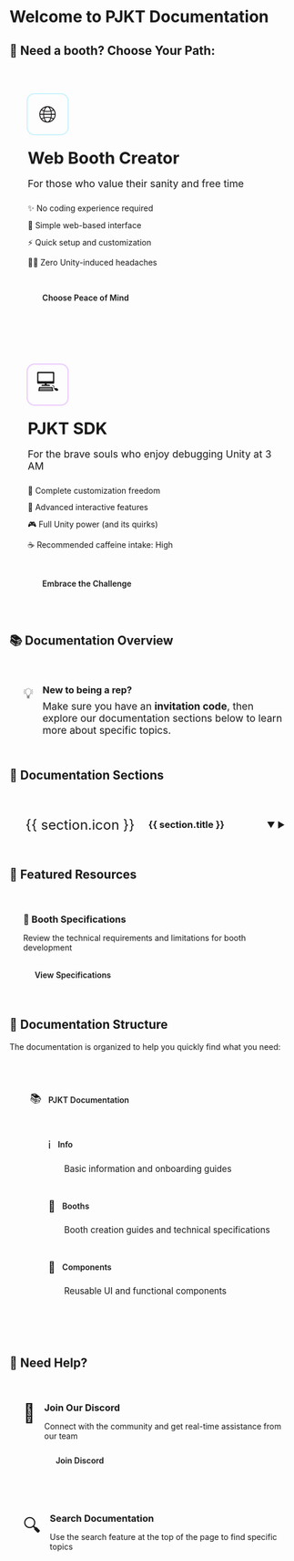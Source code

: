 # Welcome to PJKT Documentation

<script setup>
import { ref, onMounted } from 'vue'

const sections = ref([
  {
    id: 'booths',
    title: 'Booth Development',
    icon: '🏪',
    description: 'Everything you need to know about creating and submitting booths',
    pages: [
      { title: 'Getting Started with SDK', path: '/booths/getting-started-with-sdk' },
      { title: 'Specifications', path: '/booths/specifications' },
      { title: 'Web Booth Creator', path: '/booths/web-booth-creator' },
      { title: 'Components', path: '/booths/components' }
    ]
  },
])

const activeSection = ref(null)

function setActiveSection(id) {
  activeSection.value = activeSection.value === id ? null : id
}

onMounted(() => {
  // Automatically expand the first section
  if (sections.value.length > 0) {
    activeSection.value = sections.value[0].id
  }
})
</script>

<div class="welcome-page">

## 🎨 Need a booth? Choose Your Path:

<div class="options-grid">
  <div class="option-card web-booth">
    <div class="option-icon">🌐</div>
    <div class="option-content">
      <h3>Web Booth Creator</h3>
      <p class="option-desc">For those who value their sanity and free time</p>
      <ul class="feature-list">
        <li>✨ No coding experience required</li>
        <li>🎯 Simple web-based interface</li>
        <li>⚡ Quick setup and customization</li>
        <li>🧘‍♂️ Zero Unity-induced headaches</li>
      </ul>
      <a href="/booths/web-booth-creator" class="action-button web-button">Choose Peace of Mind</a>
    </div>
  </div>

  <div class="option-card sdk-booth">
    <div class="option-icon">💻</div>
    <div class="option-content">
      <h3>PJKT SDK</h3>
      <p class="option-desc">For the brave souls who enjoy debugging Unity at 3 AM</p>
      <ul class="feature-list">
        <li>🎨 Complete customization freedom</li>
        <li>🔧 Advanced interactive features</li>
        <li>🎮 Full Unity power (and its quirks)</li>
        <li>☕ Recommended caffeine intake: High</li>
      </ul>
      <a href="/booths/getting-started-with-sdk" class="action-button sdk-button">Embrace the Challenge</a>
    </div>
  </div>
</div>

## 📚 Documentation Overview

<div class="doc-overview">
  <div class="overview-callout">
    <div class="callout-icon">💡</div>
    <div class="callout-content">
      <h3>New to being a rep?</h3>
      <p>Make sure you have an <B>invitation code</B>, then explore our documentation sections below to learn more about specific topics.</p>
    </div>
  </div>
</div>

## 🧭 Documentation Sections

<div class="sections-container">
  <div v-for="section in sections" :key="section.id" class="section-card">
    <div class="section-header" @click="setActiveSection(section.id)">
      <div class="section-icon">{{ section.icon }}</div>
      <h3 class="section-title">{{ section.title }}</h3>
      <div class="section-expander" :class="{ 'expanded': activeSection === section.id }">
        <span v-if="activeSection === section.id">▼</span>
        <span v-else>▶</span>
      </div>
    </div>
    <div class="section-content" :class="{ 'expanded': activeSection === section.id }">
      <p class="section-description">{{ section.description }}</p>
      <div v-if="section.pages.length > 0" class="pages-list">
        <h4>Pages included:</h4>
        <ul>
          <li v-for="page in section.pages" :key="page.path">
            <a :href="page.path">{{ page.title }}</a>
          </li>
        </ul>
      </div>
      <div v-else class="coming-soon">
        <span>More content coming soon!</span>
      </div>
    </div>
  </div>
</div>

## 🌟 Featured Resources

<div class="featured-grid">
  <div class="featured-card">
    <div class="featured-content">
      <h3>📐 Booth Specifications</h3>
      <p>Review the technical requirements and limitations for booth development</p>
      <div class="featured-link">
        <a href="/booths/specifications">View Specifications</a>
      </div>
    </div>
  </div>

</div>

## 📝 Documentation Structure

The documentation is organized to help you quickly find what you need:

<div class="structure-diagram">
  <div class="structure-node root">
    <div class="node-content">
      <div class="node-icon">📚</div>
      <div class="node-label">PJKT Documentation</div>
    </div>
    <div class="structure-branches">
      <div class="structure-branch">
        <div class="branch-line"></div>
        <div class="structure-node">
          <div class="node-content">
            <div class="node-icon">ℹ️</div>
            <div class="node-label">Info</div>
          </div>
          <div class="node-details">Basic information and onboarding guides</div>
        </div>
      </div>
      <div class="structure-branch">
        <div class="branch-line"></div>
        <div class="structure-node">
          <div class="node-content">
            <div class="node-icon">🏪</div>
            <div class="node-label">Booths</div>
          </div>
          <div class="node-details">Booth creation guides and technical specifications</div>
        </div>
      </div>
      <div class="structure-branch">
        <div class="branch-line"></div>
        <div class="structure-node">
          <div class="node-content">
            <div class="node-icon">🧩</div>
            <div class="node-label">Components</div>
          </div>
          <div class="node-details">Reusable UI and functional components</div>
        </div>
      </div>
    </div>
  </div>
</div>

## 📌 Need Help?

<div class="help-container">
  <div class="help-card">
    <div class="help-icon">💬</div>
    <div class="help-content">
      <h3>Join Our Discord</h3>
      <p>Connect with the community and get real-time assistance from our team</p>
      <a href="https://discord.gg/projekt" class="help-button" target="_blank">Join Discord</a>
    </div>
  </div>
  <div class="help-card">
    <div class="help-icon">🔍</div>
    <div class="help-content">
      <h3>Search Documentation</h3>
      <p>Use the search feature at the top of the page to find specific topics</p>
    </div>
  </div>
</div>

</div>

<style scoped>
.welcome-page {
  width: 100%;
  max-width: 100%;
}

.welcome-hero {
  padding: 3rem 2rem;
  margin: 1rem 0 2.5rem;
  text-align: center;
  background: linear-gradient(135deg, var(--vp-c-bg-soft) 0%, var(--vp-c-bg) 100%);
  border-radius: 12px;
  border: 1px solid var(--vp-c-divider);
  position: relative;
  overflow: hidden;
}

.welcome-hero::before {
  content: '';
  position: absolute;
  top: 0;
  left: 0;
  right: 0;
  bottom: 0;
  background: radial-gradient(circle at top right, rgba(125, 125, 255, 0.05), transparent 70%);
  pointer-events: none;
}

.hero-content {
  position: relative;
  z-index: 1;
  max-width: 800px;
  margin: 0 auto;
}

.hero-logo {
  margin-bottom: 1.5rem;
}

.logo-image {
  max-height: 80px;
  max-width: 100%;
}

.hero-content h1 {
  font-size: 2.5rem;
  font-weight: 700;
  margin-bottom: 1rem;
  background: linear-gradient(120deg, var(--vp-c-brand) 0%, var(--vp-c-brand-light) 100%);
  -webkit-background-clip: text;
  -webkit-text-fill-color: transparent;
}

.hero-tagline {
  font-size: 1.2rem;
  color: var(--vp-c-text-2);
  margin: 0;
}

.doc-overview {
  margin: 2rem 0;
}

.doc-overview p {
  font-size: 1.1rem;
  margin-bottom: 1.5rem;
}

.overview-callout {
  display: flex;
  gap: 1rem;
  padding: 1.5rem;
  background: var(--vp-c-bg-soft);
  border-radius: 8px;
  border-left: 4px solid var(--vp-c-brand);
}

.callout-icon {
  font-size: 1.6rem;
}

.callout-content h3 {
  margin-top: 0;
  margin-bottom: 0.5rem;
}

.callout-content p {
  margin: 0;
}

.sections-container {
  display: flex;
  flex-direction: column;
  gap: 1rem;
  margin: 2rem 0;
}

.section-card {
  background: var(--vp-c-bg-soft);
  border-radius: 8px;
  border: 1px solid var(--vp-c-divider);
  overflow: hidden;
}

.section-header {
  display: flex;
  align-items: center;
  padding: 1.25rem;
  cursor: pointer;
  transition: background-color 0.2s ease;
}

.section-header:hover {
  background: var(--vp-c-bg-mute);
}

.section-icon {
  font-size: 1.5rem;
  margin-right: 1rem;
  padding: 0.5rem;
  background: var(--vp-c-bg);
  border-radius: 8px;
  display: flex;
  align-items: center;
  justify-content: center;
}

.section-title {
  flex-grow: 1;
  margin: 0;
}

.section-expander {
  font-size: 0.9rem;
  color: var(--vp-c-text-2);
}

.section-content {
  max-height: 0;
  overflow: hidden;
  transition: max-height 0.3s ease, padding 0.3s ease;
}

.section-content.expanded {
  max-height: 500px;
  padding: 0 1.25rem 1.25rem;
}

.section-description {
  color: var(--vp-c-text-2);
  margin-top: 0;
}

.pages-list h4 {
  margin: 1rem 0 0.5rem;
  font-size: 1rem;
  font-weight: 600;
}

.pages-list ul {
  margin: 0.5rem 0;
  padding-left: 1.5rem;
}

.pages-list li {
  margin: 0.35rem 0;
}

.coming-soon {
  margin-top: 0.75rem;
  padding: 0.75rem;
  background: var(--vp-c-bg);
  border-radius: 6px;
  font-style: italic;
  color: var(--vp-c-text-2);
  text-align: center;
}

.featured-grid {
  display: grid;
  grid-template-columns: repeat(auto-fit, minmax(280px, 1fr));
  gap: 1.5rem;
  margin: 2rem 0;
}

.featured-card {
  background: var(--vp-c-bg-soft);
  border-radius: 8px;
  border: 1px solid var(--vp-c-divider);
  padding: 1.5rem;
  transition: transform 0.2s ease, box-shadow 0.2s ease;
}

.featured-card:hover {
  transform: translateY(-2px);
  box-shadow: 0 4px 12px rgba(0,0,0,0.1);
  border-color: var(--vp-c-brand);
}

.featured-content h3 {
  margin-top: 0;
  margin-bottom: 0.75rem;
}

.featured-content p {
  color: var(--vp-c-text-2);
  margin-bottom: 1.25rem;
}

.featured-link a {
  display: inline-block;
  padding: 0.6rem 1.2rem;
  background: var(--vp-c-brand);
  color: var(--vp-c-bg); /* Changed from white to background color for better contrast */
  text-decoration: none;
  border-radius: 6px;
  font-weight: 600; /* Increased from 500 to 600 for better readability */
  transition: all 0.2s ease;
  border: 1px solid transparent;
}

.featured-link a:hover {
  background: var(--vp-c-brand-dark);
  color: var(--vp-c-bg);
}

.structure-diagram {
  margin: 2rem 0;
  padding: 1.5rem;
  background: var(--vp-c-bg-soft);
  border-radius: 8px;
}

.structure-node {
  margin-bottom: 1rem;
}

.structure-node.root {
  margin-bottom: 2rem;
}

.node-content {
  display: flex;
  align-items: center;
  gap: 0.75rem;
  padding: 0.75rem;
  background: var(--vp-c-bg);
  border-radius: 6px;
  border: 1px solid var(--vp-c-divider);
}

.node-icon {
  font-size: 1.2rem;
}

.node-label {
  font-weight: 600;
}

.node-details {
  margin-top: 0.5rem;
  margin-left: 2.5rem;
  font-size: 0.95rem;
  color: var(--vp-c-text-2);
}

.structure-branches {
  margin-top: 1.5rem;
  margin-left: 2rem;
  display: flex;
  flex-direction: column;
  gap: 1rem;
}

.structure-branch {
  position: relative;
}

.branch-line {
  position: absolute;
  left: -1rem;
  top: 0;
  bottom: 0;
  width: 2px;
  background: var(--vp-c-divider);
}

.structure-branch:last-child .branch-line {
  height: 50%;
}

.help-container {
  display: grid;
  grid-template-columns: repeat(auto-fit, minmax(280px, 1fr));
  gap: 1.5rem;
  margin: 2rem 0;
}

.help-card {
  display: flex;
  gap: 1rem;
  padding: 1.5rem;
  background: var(--vp-c-bg-soft);
  border-radius: 8px;
  border: 1px solid var(--vp-c-divider);
}

.help-icon {
  font-size: 2rem;
}

.help-content h3 {
  margin-top: 0;
  margin-bottom: 0.5rem;
}

.help-content p {
  margin-bottom: 1rem;
  color: var(--vp-c-text-2);
}

.help-button {
  display: inline-block;
  padding: 0.6rem 1.2rem;
  background: var(--vp-c-brand);
  color: var(--vp-c-bg) !important; /* Changed from white to background color for better contrast */
  text-decoration: none;
  border-radius: 6px;
  font-weight: 600; /* Increased from 500 to 600 for better readability */
  transition: all 0.2s ease;
  border: 1px solid transparent;
}

.help-button:hover {
  background: var(--vp-c-brand-dark);
  color: var(--vp-c-bg) !important;
}

.options-grid {
  display: grid;
  grid-template-columns: repeat(auto-fit, minmax(300px, 1fr));
  gap: 2rem;
  margin: 2rem 0;
}

.option-card {
  background: var(--vp-c-bg-soft);
  border-radius: 12px;
  padding: 2rem;
  transition: transform 0.3s ease, box-shadow 0.3s ease;
  position: relative;
  overflow: hidden;
  border: 1px solid var(--vp-c-divider);
}

.web-booth {
  border-left: 4px solid var(--pjkt-cyan);
}

.sdk-booth {
  border-left: 4px solid var(--pjkt-purple);
}

.option-card:hover {
  transform: translateY(-4px);
}

.web-booth:hover {
  box-shadow: 0 8px 24px rgba(0, 198, 255, 0.15);
}

.sdk-booth:hover {
  box-shadow: 0 8px 24px rgba(160, 4, 255, 0.15);
}

.option-icon {
  font-size: 2.5rem;
  margin-bottom: 1.5rem;
  width: 70px;
  height: 70px;
  display: flex;
  align-items: center;
  justify-content: center;
  border-radius: 12px;
  transition: transform 0.3s ease, background-color 0.3s ease;
  background: var(--vp-c-bg);
}

.web-booth .option-icon {
  box-shadow: 0 0 0 2px rgba(0, 198, 255, 0.2);
}

.sdk-booth .option-icon {
  box-shadow: 0 0 0 2px rgba(160, 4, 255, 0.2);
}

.web-booth:hover .option-icon {
  transform: scale(1.05);
  background-color: rgba(0, 198, 255, 0.1);
}

.sdk-booth:hover .option-icon {
  transform: scale(1.05);
  background-color: rgba(160, 4, 255, 0.1);
}

.option-content h3 {
  margin: 0 0 0.75rem;
  color: var(--vp-c-text-1);
  font-size: 1.8rem;
  transition: color 0.3s ease;
}

.web-booth:hover h3 {
  background: linear-gradient(90deg, var(--pjkt-cyan), #00ffc6);
  background-clip: text;
  -webkit-background-clip: text;
  color: transparent;
  text-shadow: 0 2px 12px rgba(0, 198, 255, 0.2);
}

.sdk-booth:hover h3 {
  background: linear-gradient(90deg, var(--pjkt-purple), #ff0080);
  background-clip: text;
  -webkit-background-clip: text;
  color: transparent;
  text-shadow: 0 2px 12px rgba(160, 4, 255, 0.2);
}

.option-desc {
  color: var(--vp-c-text-2);
  margin-bottom: 1.5rem;
  font-size: 1.1rem;
}

.feature-list {
  list-style: none;
  padding: 0;
  margin: 0 0 2rem;
}

.feature-list li {
  margin: 0.75rem 0;
  color: var(--vp-c-text-1);
  display: flex;
  align-items: center;
  gap: 0.5rem;
}

.action-button {
  display: inline-block;
  padding: 0.8rem 1.6rem;
  border-radius: 8px;
  text-decoration: none;
  font-weight: 600;
  transition: all 0.3s ease;
  color: var(--vp-c-black);
  position: relative;
  overflow: hidden;
  text-shadow: none;
}

.web-button {
  background-color: var(--pjkt-cyan);
}

.sdk-button {
  background-color: var(--pjkt-purple);
}

.action-button:hover {
  transform: translateY(-2px);
  color: var(--vp-c-black); /* Ensuring high contrast on hover */
}

.web-button:hover {
  box-shadow: 0 4px 12px rgba(0, 198, 255, 0.3);
  background: linear-gradient(90deg, var(--pjkt-cyan), #00ffc6);
}

.sdk-button:hover {
  box-shadow: 0 4px 12px rgba(160, 4, 255, 0.3);
  background: linear-gradient(90deg, var(--pjkt-purple), #ff0080);
}

.action-button:active {
  transform: translateY(0);
  box-shadow: 0 2px 6px rgba(0, 0, 0, 0.15);
}

@media (max-width: 640px) {
  .options-grid {
    grid-template-columns: 1fr;
  }
  
  .option-card {
    padding: 1.5rem;
  }
  
  .option-icon {
    width: 60px;
    height: 60px;
    font-size: 2rem;
    margin-bottom: 1rem;
  }
}

@media (max-width: 768px) {
  .welcome-hero {
    padding: 2rem 1rem;
  }
  
  .hero-content h1 {
    font-size: 2rem;
  }
  
  .hero-tagline {
    font-size: 1rem;
  }
  
  .overview-callout {
    flex-direction: column;
  }
  
  .structure-diagram {
    overflow-x: auto;
  }
}
</style>